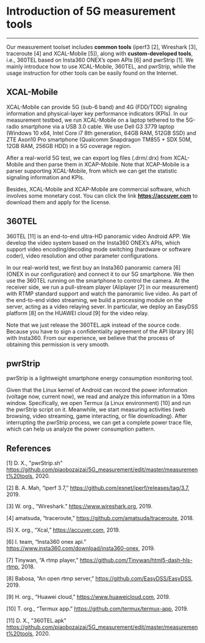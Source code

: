 # Introduction of 5G measurement tools
----------

Our measurement toolset includes **common tools** (iperf3 [2], Wireshark [3], traceroute [4] and XCAL-Mobile [5]), along with **custom-developed tools**, i.e., 360TEL based on Insta360 ONEX’s open APIs [6] and pwrStrip [1]. We mainly introduce how to use XCAL-Mobile, 360TEL, and pwrStrip, while the usage instruction for other tools can be easily found on the Internet.

## XCAL-Mobile
XCAL-Mobile can provide 5G (sub-6 band) and 4G (FDD/TDD) signaling information and physical-layer key performance indicators (KPIs). In our measurement testbed, we run XCAL-Mobile on a laptop tethered to the 5G-radio smartphone via a USB 3.0 cable. We use Dell G3 3779 laptop (Windows 10 x64, Intel Core i7 8th generation, 64GB RAM, 512GB SSD) and ZTE Axon10 Pro smartphone (Qualcomm Snapdragon TM855 + SDX 50M, 12GB RAM, 256GB HDD) in a 5G coverage region. 

After a real-world 5G test, we can export log files (.drm/.drx) from XCAL-Mobile and then parse them in XCAP-Mobile. Note that XCAP-Mobile is a parser supporting XCAL-Mobile, from which we can get the statistic signaling information and KPIs. 

Besides, XCAL-Mobile and XCAP-Mobile are commercial software, which involves some monetary cost. You can click the link **https://accuver.com** to download them and apply for the license.

## 360TEL
360TEL [11] is an end-to-end ultra-HD panoramic video Android APP. We develop the video system based on the Insta360 ONEX’s APIs, which support video encoding/decoding mode switching (hardware or software coder), video resolution and other parameter configurations. 

In our real-world test, we first buy an Insta360 panoramic camera [6] (ONEX in our configuration) and connect it to our 5G smartphone. We then use the 360TEL running on the smartphone to control the camera. At the receiver side, we run a pull-stream player (Aliplayer [7] in our measurement) with RTMP standard support and watch the panoramic live video. As part of the end-to-end video streaming, we build a processing module on the server, acting as a video relaying sever. In particular, we deploy an EasyDSS platform [8] on the HUAWEI cloud [9] for the video relay. 

Note that we just release the 360TEL.apk instead of the source code. Because you have to sign a confidentiality agreement of the API library [6] with Insta360. From our experience, we believe that the process of obtaining this permission is very smooth.

## pwrStrip
pwrStrip is a lightweight smartphone energy consumption monitoring tool. 

Given that the Linux kernel of Android can record the power information (voltage now, current now), we read and analyze this information in a 10ms window. Specifically, we open Termux (a Linux environment) [10] and run the pwrStrip script on it. Meanwhile, we start measuring activities (web browsing, video streaming, game interacting, or file downloading). After interrupting the pwrStrip process, we can get a complete power trace file, which can help us analyze the power consumption pattern.

## References
[1] D. X., "pwrStrip.sh" https://github.com/piaobozaizai/5G_measurement/edit/master/measurement%20tools, 2020.

[2] B. A. Mah, “iperf 3.7,” https://github.com/esnet/iperf/releases/tag/3.7, 2019.

[3] W. org., “Wireshark.” https://www.wireshark.org, 2019.

[4] amatsuda, “traceroute,” https://github.com/amatsuda/traceroute, 2018.

[5] X. org., “Xcal,” https://accuver.com, 2019.

[6] I. team, “Insta360 onex api.” https://www.insta360.com/download/insta360-onex, 2019.

[7] Tinywan, “A rtmp player,” https://github.com/Tinywan/html5-dash-hls-rtmp, 2018.

[8] Babosa, “An open rtmp server,” https://github.com/EasyDSS/EasyDSS, 2019.

[9] H. org., “Huawei cloud,” https://www.huaweicloud.com, 2019.

[10] T. org., “Termux app.” https://github.com/termux/termux-app, 2019.

[11] D. X., "360TEL.apk" https://github.com/piaobozaizai/5G_measurement/edit/master/measurement%20tools, 2020.
